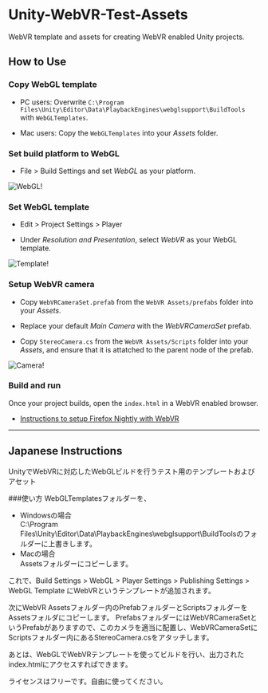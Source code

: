 # Unity-WebVR-Test-Assets

WebVR template and assets for creating WebVR enabled Unity projects.


## How to Use

### Copy WebGL template

* PC users: Overwrite `C:\Program Files\Unity\Editor\Data\PlaybackEngines\webglsupport\BuildTools` with `WebGLTemplates`.

* Mac users: Copy the `WebGLTemplates` into your _Assets_ folder.


### Set build platform to WebGL

* File > Build Settings and set _WebGL_ as your platform.

![WebGL!](http://i.imgur.com/91TzPWC.png)

### Set WebGL template

* Edit > Project Settings > Player

* Under _Resolution and Presentation_, select _WebVR_ as your WebGL template.

![Template!](http://i.imgur.com/YemCgpB.png)

### Setup WebVR camera

* Copy `WebVRCameraSet.prefab` from the `WebVR Assets/prefabs` folder into your _Assets_.

* Replace your default _Main Camera_ with the _WebVRCameraSet_ prefab.

* Copy `StereoCamera.cs` from the `WebVR Assets/Scripts` folder into your _Assets_, and ensure that it is attatched to the parent node of the prefab.

![Camera!](http://i.imgur.com/hE3wLJV.png)

### Build and run

Once your project builds, open the `index.html` in a WebVR enabled browser.

* [Instructions to setup Firefox Nightly with WebVR](http://mozvr.com/#start)



----



## Japanese Instructions

UnityでWebVRに対応したWebGLビルドを行うテスト用のテンプレートおよびアセット

###使い方
WebGLTemplatesフォルダーを、
* Windowsの場合  
  C:\Program Files\Unity\Editor\Data\PlaybackEngines\webglsupport\BuildToolsのフォルダーに上書きします。
* Macの場合  
  Assetsフォルダーにコピーします。  

これで、Build Settings > WebGL > Player Settings > Publishing Settings > WebGL Template にWebVRというテンプレートが追加されます。  

次にWebVR Assetsフォルダー内のPrefabフォルダーとScriptsフォルダーをAssetsフォルダにコピーします。
PrefabsフォルダーにはWebVRCameraSetというPrefabがありますので、このカメラを適当に配置し、WebVRCameraSetにScriptsフォルダー内にあるStereoCamera.csをアタッチします。

あとは、WebGLでWebVRテンプレートを使ってビルドを行い、出力されたindex.htmlにアクセスすればできます。


ライセンスはフリーです。自由に使ってください。
